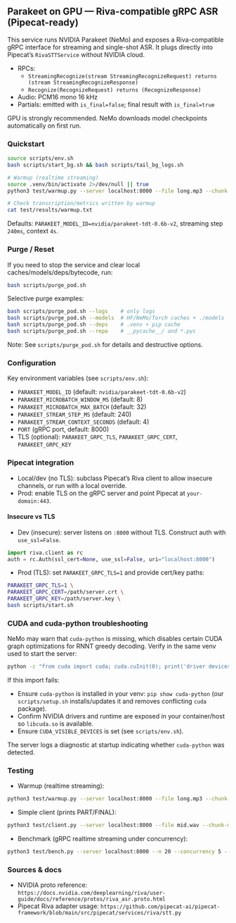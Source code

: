 ## Parakeet on GPU — Riva-compatible gRPC ASR (Pipecat-ready)

This service runs NVIDIA Parakeet (NeMo) and exposes a Riva-compatible gRPC interface for streaming and single-shot ASR. It plugs directly into Pipecat’s `RivaSTTService` without NVIDIA cloud.

- RPCs:
  - `StreamingRecognize(stream StreamingRecognizeRequest) returns (stream StreamingRecognizeResponse)`
  - `Recognize(RecognizeRequest) returns (RecognizeResponse)`
- Audio: PCM16 mono 16 kHz
- Partials: emitted with `is_final=false`; final result with `is_final=true`

GPU is strongly recommended. NeMo downloads model checkpoints automatically on first run.

### Quickstart

```bash
source scripts/env.sh
bash scripts/start_bg.sh && bash scripts/tail_bg_logs.sh

# Warmup (realtime streaming)
source .venv/bin/activate 2>/dev/null || true
python3 test/warmup.py --server localhost:8000 --file long.mp3 --chunk-ms 50

# Check transcription/metrics written by warmup
cat test/results/warmup.txt
```

Defaults: `PARAKEET_MODEL_ID=nvidia/parakeet-tdt-0.6b-v2`, streaming step `240ms`, context `4s`.

### Purge / Reset

If you need to stop the service and clear local caches/models/deps/bytecode, run:

```bash
bash scripts/purge_pod.sh
```

Selective purge examples:

```bash
bash scripts/purge_pod.sh --logs    # only logs
bash scripts/purge_pod.sh --models  # HF/NeMo/Torch caches + ./models
bash scripts/purge_pod.sh --deps    # .venv + pip cache
bash scripts/purge_pod.sh --repo    # __pycache__/ and *.pyc
```

Note: See `scripts/purge_pod.sh` for details and destructive options.

### Configuration

Key environment variables (see `scripts/env.sh`):

- `PARAKEET_MODEL_ID` (default: `nvidia/parakeet-tdt-0.6b-v2`)
- `PARAKEET_MICROBATCH_WINDOW_MS` (default: 8)
- `PARAKEET_MICROBATCH_MAX_BATCH` (default: 32)
- `PARAKEET_STREAM_STEP_MS` (default: 240)
- `PARAKEET_STREAM_CONTEXT_SECONDS` (default: 4)
- `PORT` (gRPC port, default: 8000)
- TLS (optional): `PARAKEET_GRPC_TLS`, `PARAKEET_GRPC_CERT`, `PARAKEET_GRPC_KEY`

### Pipecat integration

- Local/dev (no TLS): subclass Pipecat’s Riva client to allow insecure channels, or run with a local override.
- Prod: enable TLS on the gRPC server and point Pipecat at `your-domain:443`.

#### Insecure vs TLS

- Dev (insecure): server listens on `:8000` without TLS. Construct auth with `use_ssl=False`.

```python
import riva.client as rc
auth = rc.Auth(ssl_cert=None, use_ssl=False, uri="localhost:8000")
```

- Prod (TLS): set `PARAKEET_GRPC_TLS=1` and provide cert/key paths:

```bash
PARAKEET_GRPC_TLS=1 \
PARAKEET_GRPC_CERT=/path/server.crt \
PARAKEET_GRPC_KEY=/path/server.key \
bash scripts/start.sh
```

### CUDA and cuda-python troubleshooting

NeMo may warn that `cuda-python` is missing, which disables certain CUDA graph optimizations for RNNT greedy decoding. Verify in the same venv used to start the server:

```bash
python -c "from cuda import cuda; cuda.cuInit(0); print('driver devices=', cuda.cuDeviceGetCount()[1])"
```

If this import fails:

- Ensure `cuda-python` is installed in your venv: `pip show cuda-python` (our `scripts/setup.sh` installs/updates it and removes conflicting `cuda` package).
- Confirm NVIDIA drivers and runtime are exposed in your container/host so `libcuda.so` is available.
- Ensure `CUDA_VISIBLE_DEVICES` is set (see `scripts/env.sh`).

The server logs a diagnostic at startup indicating whether `cuda-python` was detected.

### Testing

- Warmup (realtime streaming):
```bash
python3 test/warmup.py --server localhost:8000 --file long.mp3 --chunk-ms 50
```

- Simple client (prints PART/FINAL):
```bash
python3 test/client.py --server localhost:8000 --file mid.wav --chunk-ms 50
```

- Benchmark (gRPC realtime streaming under concurrency):
```bash
python3 test/bench.py --server localhost:8000 --n 20 --concurrency 5 --file long.mp3 --chunk-ms 50
```

### Sources & docs

- NVIDIA proto reference: `https://docs.nvidia.com/deeplearning/riva/user-guide/docs/reference/protos/riva_asr.proto.html`
- Pipecat Riva adapter usage: `https://github.com/pipecat-ai/pipecat-framework/blob/main/src/pipecat/services/riva/stt.py`